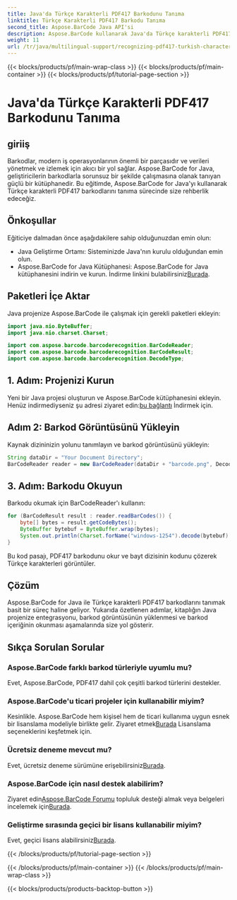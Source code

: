 ```yaml
---
title: Java'da Türkçe Karakterli PDF417 Barkodunu Tanıma
linktitle: Türkçe Karakterli PDF417 Barkodu Tanıma
second_title: Aspose.BarCode Java API'si
description: Aspose.BarCode kullanarak Java'da Türkçe karakterli PDF417 barkodlarını nasıl tanıyacağınızı öğrenin. Kolay entegrasyon ve güçlü kod çözme yetenekleri.
weight: 11
url: /tr/java/multilingual-support/recognizing-pdf417-turkish-characters/
---
```


{{< blocks/products/pf/main-wrap-class >}}
{{< blocks/products/pf/main-container >}}
{{< blocks/products/pf/tutorial-page-section >}}

# Java'da Türkçe Karakterli PDF417 Barkodunu Tanıma


## giriiş

Barkodlar, modern iş operasyonlarının önemli bir parçasıdır ve verileri yönetmek ve izlemek için akıcı bir yol sağlar. Aspose.BarCode for Java, geliştiricilerin barkodlarla sorunsuz bir şekilde çalışmasına olanak tanıyan güçlü bir kütüphanedir. Bu eğitimde, Aspose.BarCode for Java'yı kullanarak Türkçe karakterli PDF417 barkodlarını tanıma sürecinde size rehberlik edeceğiz.

## Önkoşullar

Eğiticiye dalmadan önce aşağıdakilere sahip olduğunuzdan emin olun:

- Java Geliştirme Ortamı: Sisteminizde Java'nın kurulu olduğundan emin olun.
-  Aspose.BarCode for Java Kütüphanesi: Aspose.BarCode for Java kütüphanesini indirin ve kurun. İndirme linkini bulabilirsiniz[Burada](https://releases.aspose.com/barcode/java/).

## Paketleri İçe Aktar

Java projenize Aspose.BarCode ile çalışmak için gerekli paketleri ekleyin:

```java
import java.nio.ByteBuffer;
import java.nio.charset.Charset;

import com.aspose.barcode.barcoderecognition.BarCodeReader;
import com.aspose.barcode.barcoderecognition.BarCodeResult;
import com.aspose.barcode.barcoderecognition.DecodeType;
```

## 1. Adım: Projenizi Kurun

 Yeni bir Java projesi oluşturun ve Aspose.BarCode kütüphanesini ekleyin. Henüz indirmediyseniz şu adresi ziyaret edin:[bu bağlantı](https://releases.aspose.com/barcode/java/) İndirmek için.

## Adım 2: Barkod Görüntüsünü Yükleyin

Kaynak dizininizin yolunu tanımlayın ve barkod görüntüsünü yükleyin:

```java
String dataDir = "Your Document Directory";
BarCodeReader reader = new BarCodeReader(dataDir + "barcode.png", DecodeType.PDF_417);
```

## 3. Adım: Barkodu Okuyun

Barkodu okumak için BarCodeReader'ı kullanın:

```java
for (BarCodeResult result : reader.readBarCodes()) {
    byte[] bytes = result.getCodeBytes();
    ByteBuffer bytebuf = ByteBuffer.wrap(bytes);
    System.out.println(Charset.forName("windows-1254").decode(bytebuf).toString());
}
```

Bu kod pasajı, PDF417 barkodunu okur ve bayt dizisinin kodunu çözerek Türkçe karakterleri görüntüler.

## Çözüm

Aspose.BarCode for Java ile Türkçe karakterli PDF417 barkodlarını tanımak basit bir süreç haline geliyor. Yukarıda özetlenen adımlar, kitaplığın Java projenize entegrasyonu, barkod görüntüsünün yüklenmesi ve barkod içeriğinin okunması aşamalarında size yol gösterir.

## Sıkça Sorulan Sorular

### Aspose.BarCode farklı barkod türleriyle uyumlu mu?
Evet, Aspose.BarCode, PDF417 dahil çok çeşitli barkod türlerini destekler.

### Aspose.BarCode'u ticari projeler için kullanabilir miyim?
 Kesinlikle. Aspose.BarCode hem kişisel hem de ticari kullanıma uygun esnek bir lisanslama modeliyle birlikte gelir. Ziyaret etmek[Burada](https://purchase.aspose.com/buy) Lisanslama seçeneklerini keşfetmek için.

### Ücretsiz deneme mevcut mu?
 Evet, ücretsiz deneme sürümüne erişebilirsiniz[Burada](https://releases.aspose.com/).

### Aspose.BarCode için nasıl destek alabilirim?
 Ziyaret edin[Aspose.BarCode Forumu](https://forum.aspose.com/c/barcode/13) topluluk desteği almak veya belgeleri incelemek için[Burada](https://reference.aspose.com/barcode/java/).

### Geliştirme sırasında geçici bir lisans kullanabilir miyim?
 Evet, geçici lisans alabilirsiniz[Burada](https://purchase.aspose.com/temporary-license/).

{{< /blocks/products/pf/tutorial-page-section >}}

{{< /blocks/products/pf/main-container >}}
{{< /blocks/products/pf/main-wrap-class >}}

{{< blocks/products/products-backtop-button >}}
